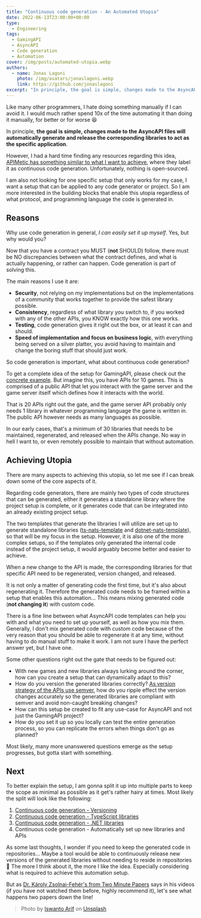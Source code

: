 ```yaml
---
title: "Continuous code generation - An Automated Utopia"
date: 2022-06-13T23:00:00+00:00
type: 
  - Engineering
tags:
  - GamingAPI
  - AsyncAPI
  - Code generation
  - Automation
cover: /img/posts/automated-utopia.webp
authors:
  - name: Jonas Lagoni
    photo: /img/avatars/jonaslagoni.webp
    link: https://github.com/jonaslagoni
excerpt: "In principle, the goal is simple, changes made to the AsyncAPI files will automatically generate and release generated libraries, sounds easy right?"
---
```


Like many other programmers, I hate doing something manually if I can avoid it. I would much rather spend 10x of the time automating it than doing it manually, for better or for worse :laughing: 

In principle, **the goal is simple, changes made to the AsyncAPI files will automatically generate and release the corresponding libraries to act as the specific application**. 

However, I had a hard time finding any resources regarding this idea, [APIMetic has something similar to what I want to achieve](https://www.apimatic.io/continuous-code-generation/), where they label it as continuous code generation. Unfortunately, nothing is open-sourced.

I am also not looking for one specific setup that only works for my case, I want a setup that can be applied to any code generator or project. So I am more interested in the building blocks that enable this utopia regardless of what protocol, and programming language the code is generated in.

## Reasons
Why use code generation in general, *I can easily set it up myself*. Yes, but why would you? 

Now that you have a contract you MUST (**not** SHOULD) follow, there must be NO discrepancies between what the contract defines, and what is actually happening, or rather can happen. Code generation is part of solving this.

The main reasons I use it are:
- **Security**, not relying on my implementations but on the implementations of a community that works together to provide the safest library possible.
- **Consistency**, regardless of what library you switch to, if you worked with any of the other APIs, you KNOW exactly how this one works. 
- **Testing**, code generation gives it right out the box, or at least it can and should. 
- **Speed of implementation and focus on business logic**, with everything being served on a silver platter, you avoid having to maintain and change the boring stuff that should just work.

So code generation is important, what about continuous code generation?

To get a complete idea of the setup for GamingAPI, please check out the [concrete example](/posts/gaming-api-interacting-with-game-servers#a-concrete-example). But imagine this, you have APIs for 10 games. This is comprised of a public API that let you interact with the game server and the game server itself which defines how it interacts with the world. 

That is 20 APIs right out the gate, and the game server API probably only needs 1 library in whatever programming language the game is written in. The public API however needs as many languages as possible.  

In our early cases, that's a minimum of 30 libraries that needs to be maintained, regenerated, and released when the APIs change. No way in hell I want to, or even remotely possible to maintain that without automation.

## Achieving Utopia

There are many aspects to achieving this utopia, so let me see if I can break down some of the core aspects of it.

Regarding code generators, there are mainly two types of code structures that can be generated, either it generates a standalone library where the project setup is complete, or it generates code that can be integrated into an already existing project setup. 

The two templates that generate the libraries I will utilize are set up to generate standalone libraries ([ts-nats-template](github.com/asyncapi/ts-nats-template/) and [dotnet-nats-template](github.com/asyncapi/dotnet-nats-template)), so that will be my focus in the setup. However, it is also one of the more complex setups, so if the templates only generated the internal code instead of the project setup, it would arguably become better and easier to achieve. 

When a new change to the API is made, the corresponding libraries for that specific API need to be regenerated, version changed, and released. 

It is not only a matter of generating code the first time, but it's also about regenerating it. Therefore the generated code needs to be framed within a setup that enables this automation... This means mixing generated code (**not changing it**) with custom code. 

There is a fine line between what AsyncAPI code templates can help you with and what you need to set up yourself, as well as how you mix them. Generally, I don't mix generated code with custom code because of the very reason that you should be able to regenerate it at any time, without having to do manual stuff to make it work. I am not sure I have the perfect answer yet, but I have one.

Some other questions right out the gate that needs to be figured out:

- With new games and new libraries always lurking around the corner, how can you create a setup that can dynamically adapt to this?
- How do you version the generated libraries correctly? [As version strategy of the APIs use semver](/posts/versioning-is-easy#gamingapi), how do you ripple effect the version changes accurately so the generated libraries are compliant with semver and avoid non-caught breaking changes? 
- How can this setup be created to fit any use-case for AsyncAPI and not just the GamingAPI project?
- How do you set it up so you locally can test the entire generation process, so you can replicate the errors when things don't go as planned?

Most likely, many more unanswered questions emerge as the setup progresses, but gotta start with something.

## Next

To better explain the setup, I am gonna split it up into multiple parts to keep the scope as minimal as possible as it get's rather hairy at times. Most likely the split will look like the following:

1. [Continuous code generation - Versioning](/posts/automated-utopia-versioning)
1. [Continuous code generation - TypeScript libraries](/posts/automated-utopia-typescript)
1. [Continuous code generation - .NET libraries](/posts/automated-utopia-dotnet)
1. Continuous code generation - Automatically set up new libraries and APIs

As some last thoughts, I wonder if you need to keep the generated code in repositories... Maybe a tool would be able to continuously release new versions of the generated libraries without needing to reside in repositories :thinking: The more I think about it, the more I like the idea. Especially considering what is required to achieve this automation setup. 

But as [Dr. Károly Zsolnai-Fehér's from Two Minute Papers](https://www.youtube.com/c/K%C3%A1rolyZsolnai) says in his videos (if you have not watched them before, highly recommend it), let's see what happens two papers down the line!

> Photo by <a href="https://unsplash.com/@iswanto?utm_source=unsplash&utm_medium=referral&utm_content=creditCopyText">Iswanto Arif</a> on <a href="https://unsplash.com/s/photos/beach-sitting?utm_source=unsplash&utm_medium=referral&utm_content=creditCopyText">Unsplash</a>